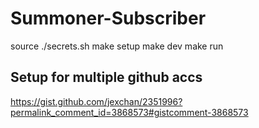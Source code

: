 # Summoner-Subscriber

source ./secrets.sh
make setup
make dev
make run

## Setup for multiple github accs
https://gist.github.com/jexchan/2351996?permalink_comment_id=3868573#gistcomment-3868573

